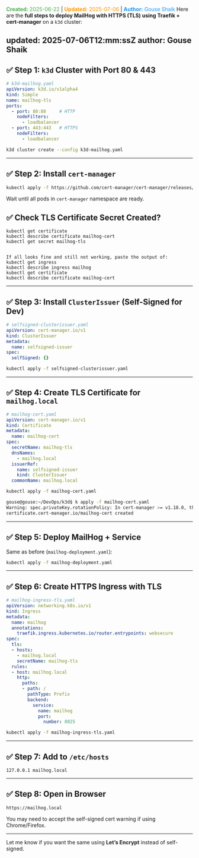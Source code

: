<span style="color:#4caf50;"><b>Created:</b> 2025-06-22</span> | <span style="color:#ff9800;"><b>Updated:</b> 2025-07-06</span> | <span style="color:#2196f3;"><b>Author:</b> Gouse Shaik</span>
Here are the **full steps to deploy MailHog with HTTPS (TLS) using Traefik + cert-manager** on a `k3d` cluster:

updated: 2025-07-06T12:mm:ssZ
author: Gouse Shaik
---

## ✅ Step 1: `k3d` Cluster with Port 80 & 443

```yaml
# k3d-mailhog.yaml
apiVersion: k3d.io/v1alpha4
kind: Simple
name: mailhog-tls
ports:
  - port: 80:80     # HTTP
    nodeFilters:
      - loadbalancer
  - port: 443:443   # HTTPS
    nodeFilters:
      - loadbalancer
```

```bash
k3d cluster create --config k3d-mailhog.yaml
```

---

## ✅ Step 2: Install `cert-manager`

```bash
kubectl apply -f https://github.com/cert-manager/cert-manager/releases/latest/download/cert-manager.yaml
```

Wait until all pods in `cert-manager` namespace are ready.

## ✅ Check TLS Certificate Secret Created?
```
kubectl get certificate
kubectl describe certificate mailhog-cert
kubectl get secret mailhog-tls


If all looks fine and still not working, paste the output of:
kubectl get ingress
kubectl describe ingress mailhog
kubectl get certificate
kubectl describe certificate mailhog-cert
```

---

## ✅ Step 3: Install `ClusterIssuer` (Self-Signed for Dev)

```yaml
# selfsigned-clusterissuer.yaml
apiVersion: cert-manager.io/v1
kind: ClusterIssuer
metadata:
  name: selfsigned-issuer
spec:
  selfSigned: {}
```

```bash
kubectl apply -f selfsigned-clusterissuer.yaml
```

---

## ✅ Step 4: Create TLS Certificate for `mailhog.local`

```yaml
# mailhog-cert.yaml
apiVersion: cert-manager.io/v1
kind: Certificate
metadata:
  name: mailhog-cert
spec:
  secretName: mailhog-tls
  dnsNames:
    - mailhog.local
  issuerRef:
    name: selfsigned-issuer
    kind: ClusterIssuer
  commonName: mailhog.local
```

```bash
kubectl apply -f mailhog-cert.yaml

gouse@gouse:~/DevOps/k3d$ k apply -f mailhog-cert.yaml 
Warning: spec.privateKey.rotationPolicy: In cert-manager >= v1.18.0, the default value changed from `Never` to `Always`.
certificate.cert-manager.io/mailhog-cert created
```

---

## ✅ Step 5: Deploy MailHog + Service

Same as before (`mailhog-deployment.yaml`):

```bash
kubectl apply -f mailhog-deployment.yaml
```

---

## ✅ Step 6: Create HTTPS Ingress with TLS

```yaml
# mailhog-ingress-tls.yaml
apiVersion: networking.k8s.io/v1
kind: Ingress
metadata:
  name: mailhog
  annotations:
    traefik.ingress.kubernetes.io/router.entrypoints: websecure
spec:
  tls:
  - hosts:
    - mailhog.local
    secretName: mailhog-tls
  rules:
  - host: mailhog.local
    http:
      paths:
      - path: /
        pathType: Prefix
        backend:
          service:
            name: mailhog
            port:
              number: 8025
```

```bash
kubectl apply -f mailhog-ingress-tls.yaml
```

---

## ✅ Step 7: Add to `/etc/hosts`

```
127.0.0.1 mailhog.local
```

---

## ✅ Step 8: Open in Browser

```
https://mailhog.local
```

You may need to accept the self-signed cert warning if using Chrome/Firefox.

---

Let me know if you want the same using **Let’s Encrypt** instead of self-signed.
